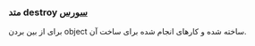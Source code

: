 <h3>
متد destroy
<a class="ext-link" href="module-classes_Swipe.html#line133" >سورس</a>
</h3>
برای از بین بردن object ساخته شده و کارهای انجام شده برای ساخت آن.

